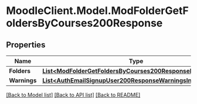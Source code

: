 # MoodleClient.Model.ModFolderGetFoldersByCourses200Response

## Properties

Name | Type | Description | Notes
------------ | ------------- | ------------- | -------------
**Folders** | [**List&lt;ModFolderGetFoldersByCourses200ResponseFoldersInner&gt;**](ModFolderGetFoldersByCourses200ResponseFoldersInner.md) |  | 
**Warnings** | [**List&lt;AuthEmailSignupUser200ResponseWarningsInner&gt;**](AuthEmailSignupUser200ResponseWarningsInner.md) |  | [optional] 

[[Back to Model list]](../README.md#documentation-for-models) [[Back to API list]](../README.md#documentation-for-api-endpoints) [[Back to README]](../README.md)

